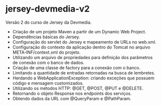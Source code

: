 # jersey-devmedia-v2
Versão 2 do curso de Jersey da Devmedia.

- Criação de um projeto Maven a partir de um Dynamic Web Project.
- Dependências básicas do Jersey.
- Configuração do servlet do Jersey e mapeamento de URLs no web.xml.
- Configuração do contexto da aplicação dentro do Tomcat no arquivo META-INF/context.xml do projeto.
- Utilizando um arquivo de propriedades para definição dos parâmetros de conexão com o banco de dados.
- Criação de uma classe de factory para a conexão com o banco.
- Limitando a quantidade de entradas retornadas na busca de lembretes.
- Herdando a WebApplicationException: criando exceções que possuem código e mensagem customizados.
- Utilizando os métodos HTTP: @GET, @POST, @PUT e @DELETE.
- Retornando o objeto Response nos endpoints dos serviços.
- Obtendo dados da URL com @QueryParam e @PathParam.